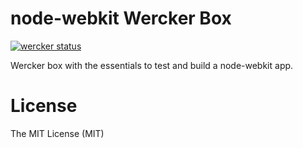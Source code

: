 node-webkit Wercker Box
=======================

[![wercker status](https://app.wercker.com/status/0d60996c0357639f4f5f1813e98b964c/m "wercker status")](https://app.wercker.com/project/bykey/0d60996c0357639f4f5f1813e98b964c)

Wercker box with the essentials to test and build a node-webkit app.

# License

The MIT License (MIT)
